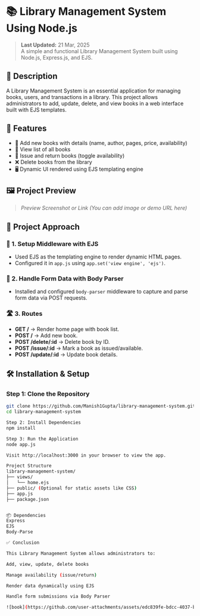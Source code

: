 # 📚 Library Management System Using Node.js

> **Last Updated:** 21 Mar, 2025  
> A simple and functional Library Management System built using Node.js, Express.js, and EJS.

## 🧾 Description

A Library Management System is an essential application for managing books, users, and transactions in a library. This project allows administrators to add, update, delete, and view books in a web interface built with EJS templates.

## 🚀 Features

- 📘 Add new books with details (name, author, pages, price, availability)
- 📄 View list of all books
- 🔁 Issue and return books (toggle availability)
- ❌ Delete books from the library
- 🖥 Dynamic UI rendered using EJS templating engine

## 🖼 Project Preview

> _Preview Screenshot or Link (You can add image or demo URL here)_

## 🧠 Project Approach

### 📂 1. Setup Middleware with EJS
- Used EJS as the templating engine to render dynamic HTML pages.
- Configured it in `app.js` using `app.set('view engine', 'ejs')`.

### 🧾 2. Handle Form Data with Body Parser
- Installed and configured `body-parser` middleware to capture and parse form data via POST requests.

### 🛣 3. Routes
- **GET /** → Render home page with book list.
- **POST /** → Add new book.
- **POST /delete/:id** → Delete book by ID.
- **POST /issue/:id** → Mark a book as issued/available.
- **POST /update/:id** → Update book details.

## 🛠 Installation & Setup

### Step 1: Clone the Repository
```bash
git clone https://github.com/Manish1Gupta/library-management-system.git
cd library-management-system

Step 2: Install Dependencies
npm install

Step 3: Run the Application
node app.js

Visit http://localhost:3000 in your browser to view the app.

Project Structure
library-management-system/
├── views/
│   └── home.ejs
├── public/ (Optional for static assets like CSS)
├── app.js
├── package.json


📦 Dependencies
Express
EJS
Body-Parse

✅ Conclusion

This Library Management System allows administrators to:

Add, view, update, delete books

Manage availability (issue/return)

Render data dynamically using EJS

Handle form submissions via Body Parser

![book](https://github.com/user-attachments/assets/edc839fe-bdcc-4037-bab6-a0c9ae5fe73d)


